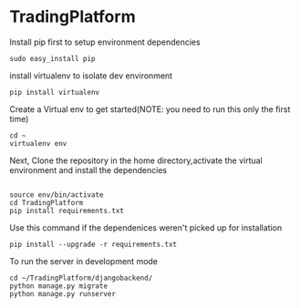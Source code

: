 # TradingPlatform
Install pip first to setup environment dependencies</h2>
<pre><code>sudo easy_install pip</code></pre>

install virtualenv to isolate dev environment
<pre><code>pip install virtualenv</code></pre>

Create a Virtual env to get started(NOTE: you need to run this only the first time)
<pre><code>cd ~
virtualenv env</code></pre>

Next, Clone the repository in the home directory,activate the virtual environment and install the dependencies
<pre><code>
source env/bin/activate
cd TradingPlatform
pip install requirements.txt</code></pre>

Use this command if the dependenices weren't picked up for installation
<pre><code>pip install --upgrade -r requirements.txt</code></pre>

To run the server in development mode
<pre><code>cd ~/TradingPlatform/djangobackend/
python manage.py migrate
python manage.py runserver
</code></pre>


